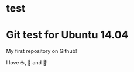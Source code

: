 # test

Git test for Ubuntu 14.04
============================
My first repository on Github!

I love :coffee:, :pizza: and :girl:!
